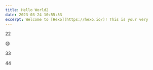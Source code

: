 ```yaml
---
title: Hello World2
date: 2023-03-24 10:55:53
excerpt: Welcome to [Hexo](https://hexo.io/)! This is your very
---
```

22

😄

33

44

